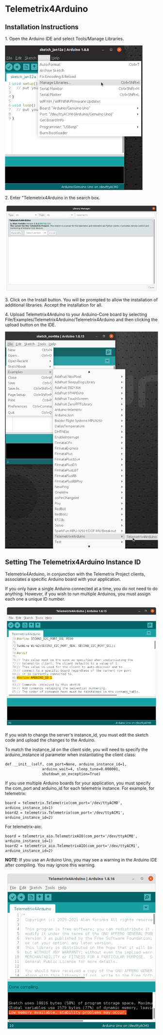 # Telemetrix4Arduino

## Installation Instructions


<p>1. Open the Arduino IDE and select Tools/Manage Libraries.</p>

![](./images/manage_libraries.png)

<p>2. Enter "Telemetrix4Arduino in the search box.</p>

![](./images/telemetrix4arduino2.png)

<p>3. Click on the Install button. You will be prompted to allow the installation
of additional libraries. Accept the installation for all.</p>

<p>4. Upload Telemetrix4Arduino to your Arduino-Core board by selecting File/Examples/Telemetrix4Arduino/Telemetrix4Arduino
and then clicking the upload button on the IDE.</p>

![](./images/install_t4a.png)

## Setting The Telemetrix4Arduino Instance ID

Telemetrix4Arduino, in conjunction with the Telemetrix Project clients, associates a 
specific Arduino board with your application.

If you only have a single Arduino connected at a time, you do not need to do anything. 
However, if you wish to run multiple Arduinos, you must assign each one a unique ID number.


![](./images/add_zip3.png)

If you wish to change the server's instance_id, 
you must edit the sketch code and upload the changes to the Arduino.

To match the instance_id on the client side, you will need to specify the 
arduino_instance id parameter
when instantiating the client class:

```
def __init__(self, com_port=None, arduino_instance_id=1,
                 arduino_wait=4, sleep_tune=0.000001,
                 shutdown_on_exception=True)
```

If you use multiple Arduino boards for your application, 
you must specify the com_port and arduino_id for each telemetrix instance. For example,
for telemetrix:


```aiignore
board = telemetrix.Telemetrix(com_port='/dev/ttyACM0', arduino_instance_id=1)
board2 = telemetrix.Telemetrix(com_port='/dev/ttyACM1', arduino_instance_id=2)
```

For telemetrix-aio:
```aiignore
board = telemetrix_aio.TelemetrixAIO(com_port='/dev/ttyACM0', arduino_instance_id=1)
board2 = telemetrix_aio.TelemetrixAIO(com_port='/dev/ttyACM1', arduino_instance_id=2)
```

**NOTE**: 
If you use an Arduino Uno, you may see a warning in the Arduino IDE 
after compiling. You may ignore this warning.

![](./images/warning.png)


